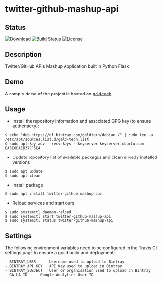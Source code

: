# twitter-github-mashup-api

## Status

[![Download](https://api.bintray.com/packages/geldtech/debian/twitter-github-mashup-api/images/download.svg)](https://bintray.com/geldtech/debian/twitter-github-mashup-api#files)
[![Build Status](https://travis-ci.org/geld-tech/twitter-github-mashup-api.svg?branch=master)](https://travis-ci.org/geld-tech/twitter-github-mashup-api)
[![License](https://img.shields.io/badge/License-Apache%202.0-blue.svg)](https://opensource.org/licenses/Apache-2.0)


## Description

Twitter/GitHub APIs Mashup Application built in Python Flask

## Demo

A sample demo of the project is hosted on <a href="http://geld.tech">geld.tech</a>.


## Usage

* Install the repository information and associated GPG key (to ensure authenticity):
```
$ echo "deb https://dl.bintray.com/geldtech/debian /" | sudo tee -a /etc/apt/sources.list.d/geld-tech.list
$ sudo apt-key adv --recv-keys --keyserver keyserver.ubuntu.com EA3E6BAEB37CF5E4
```

* Update repository list of available packages and clean already installed versions
```
$ sudo apt update
$ sudo apt clean
```

* Install package
```
$ sudo apt install twitter-github-mashup-api
```

* Reload services and start ours
```
$ sudo systemctl daemon-reload
$ sudo systemctl start twitter-github-mashup-api
$ sudo systemctl status twitter-github-mashup-api
```

## Settings

The following environment variables need to be configured in the Travis CI settings page to ensure a good build and deployment:

```
- BINTRAY_USER		Username used to upload to Bintray
- BINTRAY_API_KEY	API Key used to upload in Bintray
- BINTRAY_SUBJECT	User or organisation used to upload in Bintray
- GA_UA_ID		Google Analytics User ID
```
